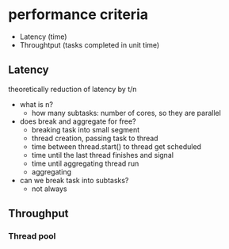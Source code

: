 # performance criteria

- Latency (time)
- Throughtput (tasks completed in unit time)

## Latency
theoretically reduction of latency by t/n

- what is n?
  - how many subtasks: number of cores, so they are parallel
- does break and aggregate for free? 
  - breaking task into small segment
  - thread creation, passing task to thread
  - time between thread.start() to thread get scheduled
  - time until the last thread finishes and signal
  - time until aggregating thread run
  - aggregating
- can we break task into subtasks?
  - not always

## Throughput
### Thread pool